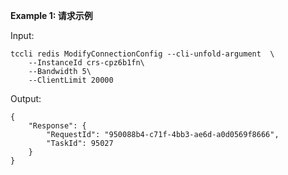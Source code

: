 **Example 1: 请求示例**



Input: 

```
tccli redis ModifyConnectionConfig --cli-unfold-argument  \
    --InstanceId crs-cpz6b1fn\
    --Bandwidth 5\
    --ClientLimit 20000
```

Output: 
```
{
    "Response": {
        "RequestId": "950088b4-c71f-4bb3-ae6d-a0d0569f8666",
        "TaskId": 95027
    }
}
```

